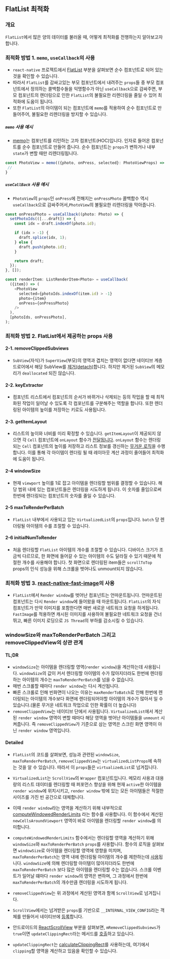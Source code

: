 ## FlatList 최적화

### 개요

`FlatList`에서 많은 양의 데이터를 불러올 때, 어떻게 최적화를 전행하는지 알아보고자 합니다.

### 최적화 방법 1. `memo`, `useCallback`의 사용

- `react-native` 프로젝트에서 [FlatList](https://github.com/facebook/react-native/blob/main/Libraries/Lists/FlatList.js#L297) 부분을 살펴보면 순수 컴포넌트로 되어 있는 것을 확인할 수 있습니다.
- 따라서 `FlatList`를 감싸고있는 부모 컴포넌트에서 내려주는 `props`들 중 부모 컴포넌트에서 정의하는 콜백함수들을 익명함수가 아닌 `useCallback`으로 감싸주면, 부모 컴포넌트의 렌더링으로 인한 `FlatList`의 불필요한 리렌더링을 줄일 수 있어 최적화에 도움이 됩니다.
- 또한 `FlatList`의 아이템이 되는 컴포넌트에 `memo`를 적용하여 순수 컴포넌트로 만들어주어, 불필요한 리렌더링을 방지할 수 있습니다.

##### `memo` 사용 예시

- [memo](https://reactjs.org/docs/react-api.html#reactmemo)는 컴포넌트를 리턴하는 고차 컴포넌트(HOC)입니다. 인자로 들어온 컴포넌트를 순수 컴포넌트로 만들어 줍니다. 순수 컴포넌트는 `props`가 변하거나 내부 `state`가 변할 때만 리렌더링됩니다.

```ts
const PhotoView = memo(({photo, onPress, selected}: PhotoViewProps) => {
 //
}

```

##### `useCallBack` 사용 예시

- `PhotoView`의 `props`인 `onPress`에 전해지는 `onPressPhoto` 콜백함수 역시 `useCallback`으로 감싸주어서,`PhotoView`의 불필요한 리렌더링을 막아줍니다.

```ts
const onPressPhoto = useCallback((photo: Photo) => {
  setPhotoIds(([...draft]) => {
    const idx = draft.indexOf(photo.id);

    if (idx > -1) {
      draft.splice(idx, 1);
    } else {
      draft.push(photo.id);
    }

    return draft;
  });
}, []);

const renderItem: ListRenderItem<Photo> = useCallback(
  ({item}) => (
    <PhotoView
      selected={photoIds.indexOf(item.id) > -1}
      photo={item}
      onPress={onPressPhoto}
    />
  ),
  [photoIds, onPressPhoto],
);
```

### 최적화 방법 2. FlatList에서 제공하는 props 사용

#### 2-1. removeClippedSubviews

- `SubView`(자식)가 `SuperView`(부모)의 영역과 겹치는 영역이 없다면 네이티브 계층 드로어에서 해당 SubView를 [제거(detach)](https://github.com/facebook/react-native/blob/main/React/Views/RCTView.m#L533-L552)합니다. 하지만 제거된 `SubView`의 메모리가 `deallocated` 되진 않습니다.

#### 2-2. keyExtractor

- 컴포넌트 리스트에서 컴포넌트의 순서가 바뀌거나 삭제되는 등의 작업을 할 때 최적화된 작업이 일어날 수 있도록 각 컴포넌트를 구분해주는 역할을 합니다. 또한 렌더링된 아이템의 높이를 저장하는 키로도 사용됩니다.

#### 2-3. getItemLayout

- 리스트의 높이와 너비를 미리 확정할 수 있습니다. `getItemLayout`이 제공되지 않으면 각 `Cell` 컴포넌트에 `onLayout` 함수가 [전달됩니다](https://github.com/facebook/react-native/blob/main/Libraries/Lists/VirtualizedListCellRenderer.js#L199-L203). `onLayout` 함수는 렌더링 되는 `Cell` 컴포넌트의 높이를 저장하고 리스트 정보를 갱신하는 [무거운 로직](https://github.com/facebook/react-native/blob/main/Libraries/Lists/VirtualizedList.js#L1175-L1208)을 수행합니다.
  이를 통해 각 아이템이 렌더링 될 때 레이아웃 계산 과정이 줄어들어 최적화에 도움이 됩니다.

#### 2-4 windowSize

- 현재 `viewport` 높이를 1로 잡고 아이템을 렌더링할 범위를 결정할 수 있습니다. 해당 범위 내에 있는 컴포넌트들은 렌더링을 시도하게 됩니다. 이 숫자를 줄임으로써 한번에 렌더링되는 컴포넌트의 숫자를 줄일 수 있습니다.

#### 2-5 maxToRenderPerBatch

- `FlatList` 내부에서 사용되고 있는 `VirtualizedList`의 `props`입니다. `batch` 당 렌더링될 아이템의 수를 조절할 수 있습니다.

#### 2-6 initialNumToRender

- 처음 렌더링할 `FlatList` 아이템의 개수를 조절할 수 있습니다. 디바이스 크기가 조금씩 다르므로, 한 화면에 들어갈 수 있는 아이템의 수도 달라질 수 있기 때문에 적절한 개수를 사용해야 합니다. 첫 화면으로 렌더링된 item들은 `scrollToTop` props의 인식 성능을 위해 스크롤을 벗어나도 unmount되지 않습니다.

### 최적화 방법 3. [react-native-fast-image](https://github.com/DylanVann/react-native-fast-image)의 사용

- `FlatList`에서 `Render window`를 벗어난 컴포넌트는 언마운트됩니다. 언마운트된 컴포넌트는 다시 `Render window`에 들어왔을 때 마운트됩니다. `FlatList`의 자식 컴포넌트가 만약 이미지를 포함한다면 매번 새로운 네트워크 요청을 하게됩니다. `FastImage`를 적용하면 캐시된 이미지를 사용하여 불필요한 네트워크 요청을 건너뛰고, 빠른 이미지 로딩으로 `JS Thread`의 부하를 감소시킬 수 있습니다.

### windowSize와 maxToRenderPerBatch 그리고 removeClippedView의 상관 관계

#### TL;DR

- `windowSize`는 아이템을 렌더링할 영역(`render window`)을 계산하는데 사용됩니다. `windowSize`의 값이 커서 렌더링할 아이템의 수가 많아지더라도 한번에 렌더링하는 아이템의 개수는 `maxToRenderPerBatch`를 넘을 수 없습니다.
- 매번 스크롤할 때마다 `render window`는 다시 계산됩니다.
- 빠른 스크롤로 인해 빈화면이 나오는 이유는 `maxRenderToBatch`로 인해 한번에 렌더링되는 아이템의 개수보다 화면에 렌더링되어야할 아이템의 개수가 많아서 일 수 있습니다.(물론 무거운 네트워크 작업으로 인한 확률이 더 높습니다)
- `removeClippedView`는 네이티브 단에서 사용됩니다. `VirtualizedList`에서 계산된 `render window` 영역이 변할 때마다 해당 영역을 벗어난 아이템들을 `unmount` 시켜줍니다. 즉 `removeClippedView`가 기준으로 삼는 영역은 스크린 화면 영역이 아닌 `render window` 영역입니다.

#### Detailed

- `FlatList`의 코드를 살펴보면, 성능과 관련된 `windowSize`, `maxToRenderPerBatch`, `removeClippedView`는 `virtualizedListProps`에 속하는 것을 알 수 있습니다. 따라서 이 `props`들은 `virtualizedList`로 넘겨집니다.
- `VirtualizedList`는 `ScrollView`의 `Wrapper` 컴포넌트입니다. 메모리 사용과 대용량의 리스트 데이터를 렌더링할 때 퍼포먼스 향상을 위해 현재 `active`한 아이템을 `render window`에 위치시키고, `render window` 밖에 있는 모든 아이템들은 적절한 사이즈를 가진 빈 공간으로 대체합니다.
- 이때 `render window`라는 영역을 계산하기 위해 내부적으로 [computeWindowedRenderLimits](https://github.com/facebook/react-native/blob/6e9d3bf7b145ce46ad4f46f03d63ea4cbf96ced1/Libraries/Lists/VirtualizeUtils.js#L101) 라는 함수를 사용합니다. 이 함수에서 계산된 `newCellsAroundViewport` 영역이 바로 아이템을 렌더링할 `render window`를 의미합니다.
- `computeWindowedRenderLimits` 함수에서는 렌더링할 영역을 계산하기 위해 `windowSize`와 `maxToRenderPerBatch` `props`를 사용합니다. 함수의 로직을 살펴보면 `windowSize`로 아이템을 렌더링할 영역에 영향을 미치며, `maxToRenderPerBatch`는 영역 내에 렌더링될 아이템의 개수를 제한하는데 [사용](https://github.com/facebook/react-native/blob/6e9d3bf7b145ce46ad4f46f03d63ea4cbf96ced1/Libraries/Lists/VirtualizeUtils.js#L199)됩니다. `windowSize`에 의해 렌더링할 아이템이 많아지더라도 한번에 `maxToRenderPerBatch` 보다 많은 아이템을 렌더링할 수는 없습니다. 스크롤 이벤트가 일어날 떄마다 `render window`의 영역은 변하며, 그 과정에서 한번에 `maxToRenderPerBatch`의 개수만큼 렌더링을 시도하게 됩니다.
- `removeClippedView`는 위 과정에서 계산된 영역과 함께 `ScrollView`로 넘겨집니다.
- `ScrollView`에서는 넘겨받은 `props`를 기반으로 `__INTERNAL_VIEW_CONFIG`라는 객체를 만들어서 네이티브에 [등록](https://github.com/facebook/react-native/blob/main/Libraries/Components/ScrollView/ScrollContentViewNativeComponent.js)합니다.

- 안드로이드의 [ReactScrollView](https://github.com/facebook/react-native/blob/main/ReactAndroid/src/main/java/com/facebook/react/views/scroll/ReactScrollView.java) 부분을 살펴보면, `mRemoveClippedSubviews`가 `true`이면 `updateClippingRect`라는 메서드를 [호출](https://github.com/facebook/react-native/blob/main/ReactAndroid/src/main/java/com/facebook/react/views/scroll/ReactScrollView.java#L282)하고 있습니다.
- `updateClippingRect`는 [calculateClippingRect](https://github.com/facebook/react-native/blob/6e9d3bf7b145ce46ad4f46f03d63ea4cbf96ced1/ReactAndroid/src/main/java/com/facebook/react/uimanager/ReactClippingViewGroupHelper.java#L34)를 사용하는데, 여기에서 `clipping`할 영역을 계산하고 있음을 확인할 수 있습니다.
